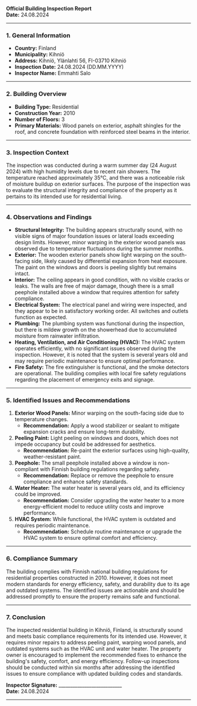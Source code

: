 

**Official Building Inspection Report**  
**Date:** 24.08.2024  

---

### **1. General Information**  
- **Country:** Finland  
- **Municipality:** Kihniö  
- **Address:** Kihniö, Ylänlahti 56, FI-03710 Kihniö  
- **Inspection Date:** 24.08.2024 (DD.MM.YYYY)  
- **Inspector Name:** Emmahti Salo  

---

### **2. Building Overview**  
- **Building Type:** Residential  
- **Construction Year:** 2010  
- **Number of Floors:** 3  
- **Primary Materials:** Wood panels on exterior, asphalt shingles for the roof, and concrete foundation with reinforced steel beams in the interior.  

---

### **3. Inspection Context**  
The inspection was conducted during a warm summer day (24 August 2024) with high humidity levels due to recent rain showers. The temperature reached approximately 35°C, and there was a noticeable risk of moisture buildup on exterior surfaces. The purpose of the inspection was to evaluate the structural integrity and compliance of the property as it pertains to its intended use for residential living.  

---

### **4. Observations and Findings**  
- **Structural Integrity:** The building appears structurally sound, with no visible signs of major foundation issues or lateral loads exceeding design limits. However, minor warping in the exterior wood panels was observed due to temperature fluctuations during the summer months.  
- **Exterior:** The wooden exterior panels show light warping on the south-facing side, likely caused by differential expansion from heat exposure. The paint on the windows and doors is peeling slightly but remains intact.  
- **Interior:** The ceiling appears in good condition, with no visible cracks or leaks. The walls are free of major damage, though there is a small peephole installed above a window that requires attention for safety compliance.  
- **Electrical System:** The electrical panel and wiring were inspected, and they appear to be in satisfactory working order. All switches and outlets function as expected.  
- **Plumbing:** The plumbing system was functional during the inspection, but there is mildew growth on the showerhead due to accumulated moisture from rainwater infiltration.  
- **Heating, Ventilation, and Air Conditioning (HVAC):** The HVAC system operates efficiently, with no significant issues observed during the inspection. However, it is noted that the system is several years old and may require periodic maintenance to ensure optimal performance.  
- **Fire Safety:** The fire extinguisher is functional, and the smoke detectors are operational. The building complies with local fire safety regulations regarding the placement of emergency exits and signage.  

---

### **5. Identified Issues and Recommendations**  
1. **Exterior Wood Panels:** Minor warping on the south-facing side due to temperature changes.  
   - **Recommendation:** Apply a wood stabilizer or sealant to mitigate expansion cracks and ensure long-term durability.  
2. **Peeling Paint:** Light peeling on windows and doors, which does not impede occupancy but could be addressed for aesthetics.  
   - **Recommendation:** Re-paint the exterior surfaces using high-quality, weather-resistant paint.  
3. **Peephole:** The small peephole installed above a window is non-compliant with Finnish building regulations regarding safety.  
   - **Recommendation:** Replace or remove the peephole to ensure compliance and enhance safety standards.  
4. **Water Heater:** The water heater is several years old, and its efficiency could be improved.  
   - **Recommendation:** Consider upgrading the water heater to a more energy-efficient model to reduce utility costs and improve performance.  
5. **HVAC System:** While functional, the HVAC system is outdated and requires periodic maintenance.  
   - **Recommendation:** Schedule routine maintenance or upgrade the HVAC system to ensure optimal comfort and efficiency.  

---

### **6. Compliance Summary**  
The building complies with Finnish national building regulations for residential properties constructed in 2010. However, it does not meet modern standards for energy efficiency, safety, and durability due to its age and outdated systems. The identified issues are actionable and should be addressed promptly to ensure the property remains safe and functional.  

---

### **7. Conclusion**  
The inspected residential building in Kihniö, Finland, is structurally sound and meets basic compliance requirements for its intended use. However, it requires minor repairs to address peeling paint, warping wood panels, and outdated systems such as the HVAC unit and water heater. The property owner is encouraged to implement the recommended fixes to enhance the building's safety, comfort, and energy efficiency. Follow-up inspections should be conducted within six months after addressing the identified issues to ensure compliance with updated building codes and standards.  

**Inspector Signature:** ___________________________  
**Date:** 24.08.2024  

---